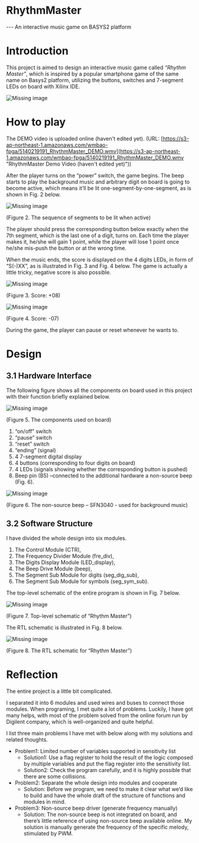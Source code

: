 # RhythmMaster

 --- An interactive music game on BASYS2 platform

# Introduction

This project is aimed to design an interactive music game called *“Rhythm Master”*, which is inspired by a popular smartphone game of the same name on Basys2 platform, utilizing the buttons, switches and 7-segment LEDs on board with Xilinx IDE.

![Missing image](https://github.com/WMBao/TraCAR/blob/master/images/1.png)

# How to play
The DEMO video is uploaded online (haven't edited yet). (URL: [https://s3-ap-northeast-1.amazonaws.com/wmbao-fpga/5140219191_RhythmMaster_DEMO.wmv](https://s3-ap-northeast-1.amazonaws.com/wmbao-fpga/5140219191_RhythmMaster_DEMO.wmv "RhythmMaster Demo Video (haven't edited yet)"))

After the player turns on the “power” switch, the game begins. The beep starts to play the background music and arbitrary digit on board is going to become active, which means it’ll be lit one-segment-by-one-segment, as is shown in Fig. 2 below.

![Missing image](https://github.com/WMBao/TraCAR/blob/master/images/2.png)

(Figure 2. The sequence of segments to be lit when active)

The player should press the corresponding button below exactly when the 7th segment, which is the last one of a digit, turns on. Each time the player makes it, he/she will gain 1 point, while the player will lose 1 point once he/she mis-push the button or at the wrong time.

When the music ends, the score is displayed on the 4 digits LEDs, in form of “S(-)XX”, as is illustrated in Fig. 3 and Fig. 4 below. The game is actually a little tricky, negative score is also possible.

![Missing image](https://github.com/WMBao/TraCAR/blob/master/images/3.png)

(Figure 3. Score: +08) 

![Missing image](https://github.com/WMBao/TraCAR/blob/master/images/4.png)

(Figure 4. Score: -07)

During the game, the player can pause or reset whenever he wants to.

# Design
## 3.1 Hardware Interface
The following figure shows all the components on board used in this project with their function briefly explained below.

![Missing image](https://github.com/WMBao/TraCAR/blob/master/images/5.png)

(Figure 5. The components used on board)

1. “on/off” switch
2. “pause” switch
3. “reset” switch
4. “ending” (signal)
5. 4 7-segment digital display
6. 4 buttons (corresponding to four digits on board)
7. 4 LEDs (signals showing whether the corresponding button is pushed)
8. Beep pin (B5) –connected to the additional hardware a non-source beep (Fig. 6).
 
![Missing image](https://github.com/WMBao/TraCAR/blob/master/images/6.png)

(Figure 6. The non-source beep – SFN3040 - used for background music)

## 3.2 Software Structure
I have divided the whole design into six modules.
1. The Control Module (CTR),
2. The Frequency Divider Module (fre_div),
3. The Digits Display Module (LED_display),
4. The Beep Drive Module (beep),
5. The Segment Sub Module for digits (seg_dig_sub),
6. The Segment Sub Module for symbols (seg_sym_sub).

The top-level schematic of the entire program is shown in Fig. 7 below.

![Missing image](https://github.com/WMBao/TraCAR/blob/master/images/7.png)

(Figure 7. Top-level schematic of “Rhythm Master”)

The RTL schematic is illustrated in Fig. 8 below.

![Missing image](https://github.com/WMBao/TraCAR/blob/master/images/8.png)

(Figure 8. The RTL schematic for “Rhythm Master”)

# Reflection
The entire project is a little bit complicated. 

I separated it into 6 modules and used wires and buses to connect those modules. When programing, I met quite a lot of problems. Luckily, I have got many helps, with most of the problem solved from the online forum run by Digilent company, which is well-organized and quite helpful. 

I list three main problems I have met with below along with my solutions and related thoughts.

* Problem1: Limited number of variables supported in sensitivity list
	- Solution1: Use a flag register to hold the result of the logic composed by multiple variables and put the flag register into the sensitivity list. 
	- Solution2: Check the program carefully, and it is highly possible that there are some collisions.
* Problem2: Separate the whole design into modules and cooperate
	- Solution: Before we program, we need to make it clear what we’d like to build and have the whole draft of the structure of functions and modules in mind. 
* Problem3: Non-source beep driver (generate frequency manually)
	- Solution: The non-source beep is not integrated on board, and there’s little reference of using non-source beep available online. My solution is manually generate the frequency of the specific melody, stimulated by PWM.
